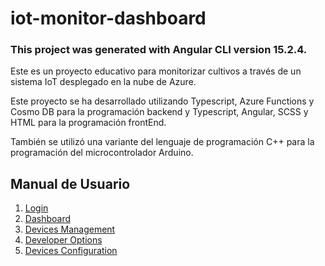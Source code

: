 # iot-monitor-dashboard

### This project was generated with Angular CLI version 15.2.4.

Este es un proyecto educativo para monitorizar cultivos a través de un sistema IoT desplegado en la nube de Azure.

Este proyecto se ha desarrollado utilizando Typescript, Azure Functions y Cosmo DB para la programación backend y Typescript, Angular, SCSS y HTML para la programación frontEnd.

También se utilizó una variante del lenguaje de programación C++ para la programación del microcontrolador Arduino.

## Manual de Usuario
1. [Login](https://github.com/jabg97/iot-monitor-dashboard/wiki/1.-Login)
2. [Dashboard](https://github.com/jabg97/iot-monitor-dashboard/wiki/2.-Dashboard)
3. [Devices Management](https://github.com/jabg97/iot-monitor-dashboard/wiki/3.-Devices-Management)
4. [Developer Options](https://github.com/jabg97/iot-monitor-dashboard/wiki/4.-Developer-Options)
5. [Devices Configuration](https://github.com/jabg97/iot-monitor-dashboard/wiki/5.-Devices-Configuration)